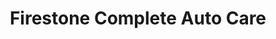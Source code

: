 ---
title: "Firestone Complete Auto Care"
url: /brea/firestone-complete-auto-care/
shop: Autowerkstatt
---
